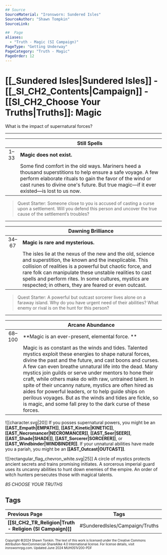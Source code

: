 ```yaml
---
## Source
SourceMaterial: "Ironsworn: Sundered Isles"
SourceAuthor: "Shawn Tompkin"
SourceLink: 

##  Page
aliases: 
  - "Truth - Magic (SI Campaign)"
PageType: "Getting Underway"
PageCategory: "Truth - Magic"
PageOrder: 12
---
```

# [[_Sundered Isles|Sundered Isles]] - [[_SI_CH2_Contents|Campaign]] - [[SI_CH2_Choose Your Truths|Truths]]: Magic
What is the impact of supernatural forces?

---

|  | Still Spells |
|:---:| --- |
| 1–33 | **Magic does not exist.** |
|  | Some find comfort in the old ways. Mariners heed a thousand superstitions to help ensure a safe voyage. A few perform elaborate rituals to gain the favor of the wind or cast runes to divine one's future. But true magic—if it ever existed—is lost to us now. |

> Quest Starter: Someone close to you is accused of casting a curse upon a settlement. Will you defend this person and uncover the true cause of the settlement’s troubles?

---

|  | Dawning Brilliance |
|:---:| --- |
| 34–67 | **Magic is rare and mysterious.** |
|  | The isles lie at the nexus of the new and the old, science and superstition, the known and the inexplicable. This collision of realities is a powerful but chaotic force, and rare folk can manipulate these unstable realities to cast spells and perform rites. In some cultures, mystics are respected; in others, they are feared or even outcast. |

> Quest Starter: A powerful but outcast sorcerer lives alone on a faraway island. Why do you have urgent need of their abilities? What enemy or rival is on the hunt for this person?

---

|  | Arcane Abundance |
|:---:| --- |
| 68–100 | **Magic is an ever-present, elemental force. ** |
|  | Magic is as constant as the winds and tides. Talented mystics exploit these energies to shape natural forces, divine the past and the future, and cast boons and curses. A few can even breathe unnatural life into the dead. Many mystics join guilds or serve under mentors to hone their craft, while others make do with raw, untrained talent. In spite of their uncanny nature, mystics are often hired as aides for powerful leaders, or to help guide ships on perilous voyages. But as the winds and tides are fickle, so is magic, and some fall prey to the dark curse of these forces. |

![[character.svg|20]] If you posses supernatural powers, you might be an **[[AST_Empath|EMPATH]]**, **[[AST_Kinetic|KINETIC]]**, **[[AST_Necromancer|NECROMANCER]]**, **[[AST_Seer|SEER]]**, **[[AST_Shade|SHADE]]**, **[[AST_Sorcerer|SORCERER]]**, or **[[AST_Windbinder|WINDBINDER]]**. If your unnatural abilities have made you a pariah, you might be an **[[AST_Outcast|OUTCAST]]**.

![[rectangular_flag_chevron_white.svg|25]] A circle of mystics protects ancient secrets and trains promising initiates. A sorcerous imperial guard uses its uncanny abilities to hunt down enemies of the empire. An order of witch hunters persecutes those with magical talents.

*85 CHOOSE YOUR TRUTHS*

## Tags

| Previous Page | Tags | Next Page |
| :--- | :---: | ---: |
| **[[SI_CH2_TR_Religion\|Truth - Religion (SI Campaign)]]** | #SunderedIsles/Campaign/Truths | **[[SI_CH2_TR_Beasts\|Truth - Beasts (SI Campaign)]]** |

<font size=-2>Copyright ©2024 Shawn Tomkin. The text of this work is licensed under the Creative Commons Attribution-NonCommercial-ShareAlike 4.0 International license. For license details, visit ironswornrpg.com. Updated June 2024 MUH051V200-PDF</font>